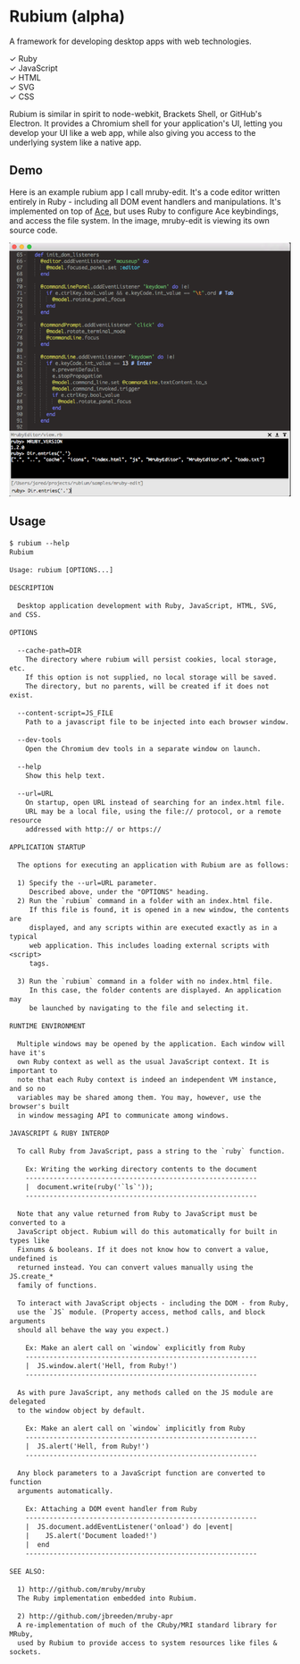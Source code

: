 Rubium (alpha)
==============

A framework for developing desktop apps with web technologies.

&#x2713; Ruby <br/>
&#x2713; JavaScript <br/>
&#x2713; HTML <br/>
&#x2713; SVG <br/>
&#x2713; CSS <br/>

Rubium is similar in spirit to node-webkit, Brackets Shell, or GitHub's Electron.
It provides a Chromium shell for your application's UI, letting you develop your
UI like a web app, while also giving you access to the underlying system like a
native app.

Demo
----

Here is an example rubium app I call mruby-edit. It's a code editor written entirely in Ruby - including all DOM event handlers and manipulations. It's implemented on top of [Ace](https://ace.c9.io/#nav=about), but uses Ruby to configure
Ace keybindings, and access the file system. In the image, mruby-edit is viewing its own source code.

![demo](/screenshot.png)

Usage
-----

```
$ rubium --help
Rubium

Usage: rubium [OPTIONS...]

DESCRIPTION

  Desktop application development with Ruby, JavaScript, HTML, SVG, and CSS.

OPTIONS

  --cache-path=DIR
    The directory where rubium will persist cookies, local storage, etc.
    If this option is not supplied, no local storage will be saved.
    The directory, but no parents, will be created if it does not exist.

  --content-script=JS_FILE
    Path to a javascript file to be injected into each browser window.

  --dev-tools
    Open the Chromium dev tools in a separate window on launch.

  --help
    Show this help text.

  --url=URL
    On startup, open URL instead of searching for an index.html file.
    URL may be a local file, using the file:// protocol, or a remote resource
    addressed with http:// or https://

APPLICATION STARTUP

  The options for executing an application with Rubium are as follows:

  1) Specify the --url=URL parameter.
     Described above, under the "OPTIONS" heading.
  2) Run the `rubium` command in a folder with an index.html file.
     If this file is found, it is opened in a new window, the contents are
     displayed, and any scripts within are executed exactly as in a typical
     web application. This includes loading external scripts with <script>
     tags.

  3) Run the `rubium` command in a folder with no index.html file.
     In this case, the folder contents are displayed. An application may
     be launched by navigating to the file and selecting it.

RUNTIME ENVIRONMENT

  Multiple windows may be opened by the application. Each window will have it's
  own Ruby context as well as the usual JavaScript context. It is important to
  note that each Ruby context is indeed an independent VM instance, and so no
  variables may be shared among them. You may, however, use the browser's built
  in window messaging API to communicate among windows.

JAVASCRIPT & RUBY INTEROP

  To call Ruby from JavaScript, pass a string to the `ruby` function.

    Ex: Writing the working directory contents to the document
    ----------------------------------------------------------
    |  document.write(ruby('`ls`'));
    ----------------------------------------------------------

  Note that any value returned from Ruby to JavaScript must be converted to a
  JavaScript object. Rubium will do this automatically for built in types like
  Fixnums & booleans. If it does not know how to convert a value, undefined is
  returned instead. You can convert values manually using the JS.create_*
  family of functions.

  To interact with JavaScript objects - including the DOM - from Ruby,
  use the `JS` module. (Property access, method calls, and block arguments
  should all behave the way you expect.)

    Ex: Make an alert call on `window` explicitly from Ruby
    ----------------------------------------------------------
    |  JS.window.alert('Hell, from Ruby!')
    ----------------------------------------------------------

  As with pure JavaScript, any methods called on the JS module are delegated
  to the window object by default.

    Ex: Make an alert call on `window` implicitly from Ruby
    ----------------------------------------------------------
    |  JS.alert('Hell, from Ruby!')
    ----------------------------------------------------------

  Any block parameters to a JavaScript function are converted to function
  arguments automatically.

    Ex: Attaching a DOM event handler from Ruby
    ----------------------------------------------------------
    |  JS.document.addEventListener('onload') do |event|
    |    JS.alert('Document loaded!')
    |  end
    ----------------------------------------------------------

SEE ALSO:

  1) http://github.com/mruby/mruby
  The Ruby implementation embedded into Rubium.

  2) http://github.com/jbreeden/mruby-apr
  A re-implementation of much of the CRuby/MRI standard library for MRuby,
  used by Rubium to provide access to system resources like files & sockets.
```

